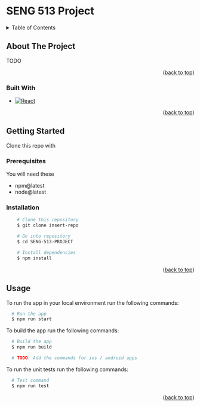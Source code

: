 # SENG 513 Project

<!-- TABLE OF CONTENTS -->
<details>
  <summary>Table of Contents</summary>
  <ol>
    <li>
      <a href="#about-the-project">About The Project</a>
      <ul>
        <li><a href="#built-with">Built With</a></li>
      </ul>
    </li>
    <li>
      <a href="#getting-started">Getting Started</a>
      <ul>
        <li><a href="#prerequisites">Prerequisites</a></li>
        <li><a href="#installation">Installation</a></li>
      </ul>
    </li>
    <li><a href="#usage">Usage</a></li>
  </ol>
</details>

<!-- ABOUT THE PROJECT -->
## About The Project

TODO

<p align="right">(<a href="#readme-top">back to top</a>)</p>

### Built With

* [![React][React.js]][React-url]

<p align="right">(<a href="#readme-top">back to top</a>)</p>

<!-- GETTING STARTED -->
## Getting Started

Clone this repo with

### Prerequisites

You will need these 

* npm@latest
* node@latest

### Installation

```bash
    # Clone this repository
    $ git clone insert-repo

    # Go into repository
    $ cd SENG-513-PROJECT

    # Install dependencies
    $ npm install
```

<p align="right">(<a href="#readme-top">back to top</a>)</p>

<!-- USAGE EXAMPLES -->
## Usage

To run the app in your local environment run the following commands:

```bash
  # Run the app
  $ npm run start
```

To build the app run the following commands:

```bash
  # Build the app
  $ npm run build

  # TODO: Add the commands for ios / android apps
```

To run the unit tests run the following commands:

```bash
  # Test command
  $ npm run test
```

<p align="right">(<a href="#readme-top">back to top</a>)</p>

<!-- MARKDOWN LINKS & IMAGES -->
[React.js]: https://img.shields.io/badge/React-20232A?style=for-the-badge&logo=react&logoColor=61DAFB
[React-url]: https://reactjs.org/